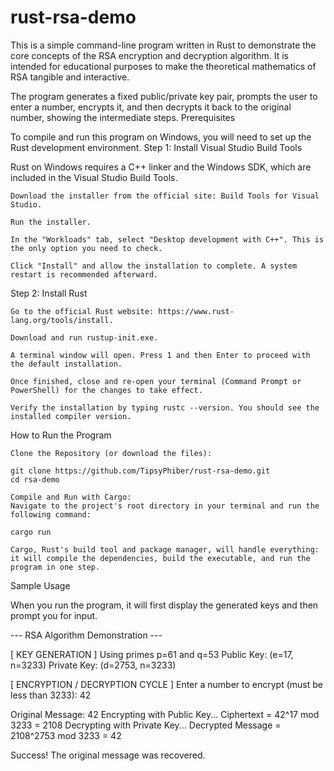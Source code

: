 # rust-rsa-demo
This is a simple command-line program written in Rust to demonstrate the core concepts of the RSA encryption and decryption algorithm. It is intended for educational purposes to make the theoretical mathematics of RSA tangible and interactive.

The program generates a fixed public/private key pair, prompts the user to enter a number, encrypts it, and then decrypts it back to the original number, showing the intermediate steps.
Prerequisites

To compile and run this program on Windows, you will need to set up the Rust development environment.
Step 1: Install Visual Studio Build Tools

Rust on Windows requires a C++ linker and the Windows SDK, which are included in the Visual Studio Build Tools.

    Download the installer from the official site: Build Tools for Visual Studio.

    Run the installer.

    In the "Workloads" tab, select "Desktop development with C++". This is the only option you need to check.

    Click "Install" and allow the installation to complete. A system restart is recommended afterward.

Step 2: Install Rust

    Go to the official Rust website: https://www.rust-lang.org/tools/install.

    Download and run rustup-init.exe.

    A terminal window will open. Press 1 and then Enter to proceed with the default installation.

    Once finished, close and re-open your terminal (Command Prompt or PowerShell) for the changes to take effect.

    Verify the installation by typing rustc --version. You should see the installed compiler version.

How to Run the Program

    Clone the Repository (or download the files):

    git clone https://github.com/TipsyPhiber/rust-rsa-demo.git
    cd rsa-demo

    Compile and Run with Cargo:
    Navigate to the project's root directory in your terminal and run the following command:

    cargo run

    Cargo, Rust's build tool and package manager, will handle everything: it will compile the dependencies, build the executable, and run the program in one step.

Sample Usage

When you run the program, it will first display the generated keys and then prompt you for input.

--- RSA Algorithm Demonstration ---

[ KEY GENERATION ]
Using primes p=61 and q=53
Public Key: (e=17, n=3233)
Private Key: (d=2753, n=3233)

[ ENCRYPTION / DECRYPTION CYCLE ]
Enter a number to encrypt (must be less than 3233): 42

Original Message: 42
Encrypting with Public Key...
  Ciphertext = 42^17 mod 3233 = 2108
Decrypting with Private Key...
  Decrypted Message = 2108^2753 mod 3233 = 42

Success! The original message was recovered.
